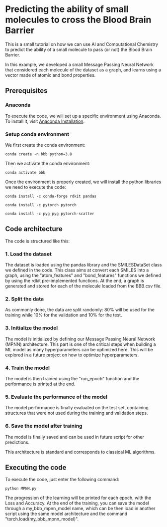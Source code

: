 # Predicting the ability of small molecules to cross the Blood Brain Barrier
This is a small tutorial on how we can use AI and Computational Chemistry to predict the ability of a small molecule to pass (or not) the Blood Brain Barrier.

In this example, we developed a small Message Passing Neural Network that considered each molecule of the dataset as a graph, and learns using a vector made of atomic and bond properties. 

## Prerequisites

### Anaconda

To execute the code, we will set up a specific environment using Anaconda. To install it, visit [Anaconda Installation](https://docs.anaconda.com/free/anaconda/install/).

### Setup conda environment

We first create the conda environment: 
```
conda create -n bbb python=3.8
```

Then we activate the conda environment:
```
conda activate bbb
```

Once the environment is properly created, we will install the python libraries we need to execute the code:
```
conda install -c conda-forge rdkit pandas
```
```
conda install -c pytorch pytorch
```
```
conda install -c pyg pyg pytorch-scatter
```

## Code architecture

The code is structured like this:

### 1. Load the dataset
The dataset is loaded using the pandas library and the SMILESDataSet class we defined in the code. This class aims at convert each SMILES into a graph, using the "atom_features" and "bond_features" functions we defined by using the rdkit pre-implemented functions. At the end, a graph is generated and stored for each of the molecule loaded from the BBB.csv file. 

### 2. Split the data
As commonly done, the data are split randomly: 80% will be used for the training while 10% for the validation and 10% for the test. 

### 3. Initialize the model
The model is initialized by defining our Message Passing Neural Network (MPNN) architecture. This part is one of the critical steps when building a ML model as many hyperparameters can be optimized here. This will be explored in a future project on how to optimize hyperparameters.

### 4. Train the model
The model is then trained using the "run_epoch" function and the performance is printed at the end. 

### 5. Evaluate the performance of the model
The model performance is finally evaluated on the test set, containing structures that were not used during the training and validation steps.

### 6. Save the model after training
The model is finally saved and can be used in future script for other predictions.

This architecture is standard and corresponds to classical ML algorithms.

## Executing the code

To execute the code, just enter the following command:
```
python MPNN.py
```

The progression of the learning will be printed for each epoch, with the Loss and Accuracy. At the end of the training, you can save the model through a my_bbb_mpnn_model name, which can be then load in another script using the same model architecture and the command "torch.load(my_bbb_mpnn_model)".


